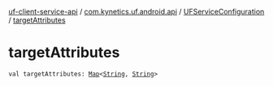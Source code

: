 [uf-client-service-api](../../index.md) / [com.kynetics.uf.android.api](../index.md) / [UFServiceConfiguration](index.md) / [targetAttributes](./target-attributes.md)

# targetAttributes

`val targetAttributes: `[`Map`](https://kotlinlang.org/api/latest/jvm/stdlib/kotlin.collections/-map/index.html)`<`[`String`](https://kotlinlang.org/api/latest/jvm/stdlib/kotlin/-string/index.html)`, `[`String`](https://kotlinlang.org/api/latest/jvm/stdlib/kotlin/-string/index.html)`>`